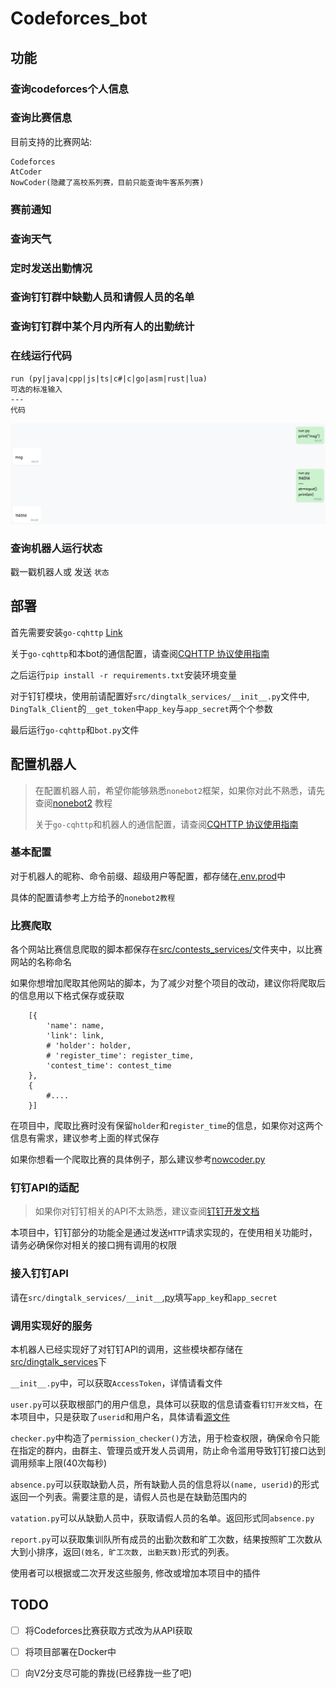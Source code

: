 # Codeforces_bot

## 功能

### 查询codeforces个人信息

### 查询比赛信息

目前支持的比赛网站:
```angular2html
Codeforces
AtCoder
NowCoder(隐藏了高校系列赛，目前只能查询牛客系列赛)
```

### 赛前通知

### 查询天气

### 定时发送出勤情况

### 查询钉钉群中缺勤人员和请假人员的名单

### 查询钉钉群中某个月内所有人的出勤统计

### 在线运行代码
```
run (py|java|cpp|js|ts|c#|c|go|asm|rust|lua) 
可选的标准输入
---
代码
```

![](img/code-runner.png)

### 查询机器人运行状态

戳一戳机器人或 发送 `状态`

## 部署

首先需要安装`go-cqhttp` [Link](https://github.com/Mrs4s/go-cqhttp/releases)

关于`go-cqhttp`和本bot的通信配置，请查阅[CQHTTP 协议使用指南](https://v2.nonebot.dev/guide/cqhttp-guide.html)

之后运行`pip install -r requirements.txt`安装环境变量

对于钉钉模块，使用前请配置好`src/dingtalk_services/__init__.py`文件中, `DingTalk_Client`的`__get_token`中`app_key`与`app_secret`两个个参数

最后运行`go-cqhttp`和`bot.py`文件

## 配置机器人

> 在配置机器人前，希望你能够熟悉`nonebot2`框架，如果你对此不熟悉，请先查阅[nonebot2](https://v2.nonebot.dev/guide/) 教程
>
> 关于`go-cqhttp`和机器人的通信配置，请查阅[CQHTTP 协议使用指南](https://v2.nonebot.dev/guide/cqhttp-guide.html)

### 基本配置

对于机器人的昵称、命令前缀、超级用户等配置，都存储在[.env.prod](.env.prod)中

具体的配置请参考上方给予的`nonebot2教程`

### 比赛爬取

各个网站比赛信息爬取的脚本都保存在[src/contests_services/](src/contests_services)文件夹中，以比赛网站的名称命名

如果你想增加爬取其他网站的脚本，为了减少对整个项目的改动，建议你将爬取后的信息用以下格式保存或获取

```python3
    [{
        'name': name,
        'link': link,
        # 'holder': holder,
        # 'register_time': register_time,
        'contest_time': contest_time
    },
    {
        #....
    }]
```

在项目中，爬取比赛时没有保留`holder`和`register_time`的信息，如果你对这两个信息有需求，建议参考上面的样式保存

如果你想看一个爬取比赛的具体例子，那么建议参考[nowcoder.py](src/contests_services/nowcoder.py)

### 钉钉API的适配

> 如果你对钉钉相关的API不太熟悉，建议查阅[钉钉开发文档](https://open.dingtalk.com/document/)

本项目中，钉钉部分的功能全是通过发送`HTTP`请求实现的，在使用相关功能时，请务必确保你对相关的接口拥有调用的权限

### 接入钉钉API

请在`src/dingtalk_services/__init__`[.py](src/dingtalk_services/__init__.py)填写`app_key`和`app_secret`

### 调用实现好的服务

本机器人已经实现好了对钉钉API的调用，这些模块都存储在[src/dingtalk_services](src/dingtalk_services)下

`__init__.py`中，可以获取`AccessToken`，详情请看文件

`user.py`可以获取根部门的用户信息，具体可以获取的信息请查看`钉钉开发文档`，在本项目中，只是获取了`userid`和用户名，具体请看[源文件](src/dingtalk_services/user.py)

`checker.py`中构造了`permission_checker()`方法，用于检查权限，确保命令只能在指定的群内，由群主、管理员或开发人员调用，防止命令滥用导致钉钉接口达到调用频率上限(40次每秒)

`absence.py`可以获取缺勤人员，所有缺勤人员的信息将以`(name, userid)`的形式返回一个列表。需要注意的是，请假人员也是在缺勤范围内的

`vatation.py`可以从缺勤人员中，获取请假人员的名单。返回形式同`absence.py`

`report.py`可以获取集训队所有成员的出勤次数和旷工次数，结果按照旷工次数从大到小排序，返回`(姓名, 旷工次数, 出勤天数)`形式的列表。

使用者可以根据或二次开发这些服务, 修改或增加本项目中的插件

## TODO
- [ ] 将Codeforces比赛获取方式改为从API获取
- [ ] 将项目部署在Docker中
- [ ] 向V2分支尽可能的靠拢(已经靠拢一些了吧)

